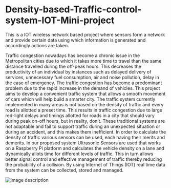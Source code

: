 # Density-based-Traffic-control-system-IOT-Mini-project
This is a IOT wireless network based project where sensors form a network and provide certain data using which information is generated and accordingly actions are taken.


Traffic congestion nowadays has become a chronic issue in the Metropolitan cities due to which it takes more time to travel than the same distance travelled during the off-peak hours. This decreases the productivity of an individual by instances such as delayed delivery of services, unnecessary fuel consumption, air and noise pollution, delay in the case of emergency. The traffic congestion has become a predominant problem due to the rapid increase in the demand of vehicles. This project aims to develop a convenient traffic system that allows a smooth movement of cars which will help build a smarter city. The traffic system currently implemented in many areas is not based on the density of traffic and every road is allotted a preset time. This results in traffic congestion due to large red-light delays and timings allotted for roads in a city that should vary during peak on-off hours, but in reality, don’t. These traditional systems are not adaptable and fail to support traffic during an unexpected situation or during an accident, and this makes them inefficient. In order to calculate the density of traffic various sensors can be used, each having their merits and demerits. In our proposed system Ultrasonic Sensors are used that works on a Raspberry Pi platform and calculates the vehicle density on a lane and dynamically allots time for different levels of traffic. This in turn allows better signal control and effective management of traffic thereby reducing the probability of a collision. By using Internet of Things (IOT) real time data from the system can be collected, stored and managed.

![Image description](https://www.google.com/imgres?imgurl=https%3A%2F%2Fgmsrp.cachefly.net%2Fimages%2F20%2F03%2F19%2F515c2b9a2983ac32ebb1252c5f44240d%2F320.jpg&imgrefurl=https%3A%2F%2Fwww.givemesport.com%2F1556236-wwe-news-john-cena-surprises-a-us-navy-veteran-by-paying-his-100-grocery-shop-bill&tbnid=8j_-rMszDPfKVM&vet=12ahUKEwi2-u2Z39roAhXkiOYKHRqrCDcQMygWegQIARBb..i&docid=OFkRoEXrA79urM&w=320&h=207&q=john%20cena&ved=2ahUKEwi2-u2Z39roAhXkiOYKHRqrCDcQMygWegQIARBb)
